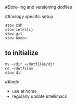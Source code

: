 #Stow-ing and versioning dotfiles

##nulogy specific setup
```shell
stow zsh
stow intellij
stow git
stow byobu
```

## to initialize
```shell
mv ~/dir ~/dotfiles/dir
cd ~/dotfiles
stow dir
```

##todo
- use at home
- regularly update intellimacs